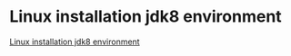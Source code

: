 # Linux installation jdk8 environment
[Linux installation jdk8 environment](https://aiwithcloud.com/2022/09/19/linux_installation_jdk8_environment/)